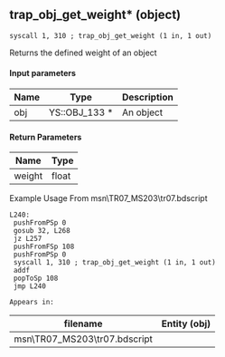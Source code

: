 ## trap_obj_get_weight* (object)

`syscall 1, 310 ; trap_obj_get_weight (1 in, 1 out)`

Returns the defined weight of an object

#### Input parameters
| Name | Type | Description
|------|------|------------
| obj   | YS::OBJ_133 *   | An object


#### Return Parameters
| Name | Type
|------|-----
| weight   | float   
Example Usage From msn\TR07_MS203\tr07.bdscript
```plaintext
L240:
 pushFromPSp 0
 gosub 32, L268
 jz L257
 pushFromFSp 108
 pushFromPSp 0
 syscall 1, 310 ; trap_obj_get_weight (1 in, 1 out)
 addf 
 popToSp 108
 jmp L240
```





	Appears in:
| filename | Entity (obj)
|----------|-------------
| msn\TR07_MS203\tr07.bdscript       |           



